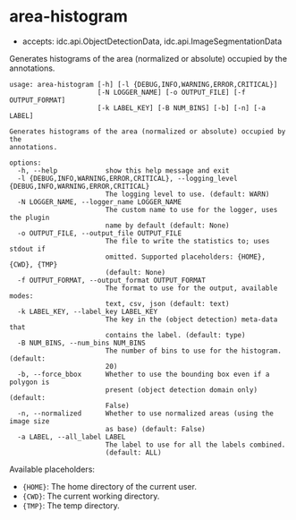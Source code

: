 # area-histogram

* accepts: idc.api.ObjectDetectionData, idc.api.ImageSegmentationData

Generates histograms of the area (normalized or absolute) occupied by the annotations.

```
usage: area-histogram [-h] [-l {DEBUG,INFO,WARNING,ERROR,CRITICAL}]
                      [-N LOGGER_NAME] [-o OUTPUT_FILE] [-f OUTPUT_FORMAT]
                      [-k LABEL_KEY] [-B NUM_BINS] [-b] [-n] [-a LABEL]

Generates histograms of the area (normalized or absolute) occupied by the
annotations.

options:
  -h, --help            show this help message and exit
  -l {DEBUG,INFO,WARNING,ERROR,CRITICAL}, --logging_level {DEBUG,INFO,WARNING,ERROR,CRITICAL}
                        The logging level to use. (default: WARN)
  -N LOGGER_NAME, --logger_name LOGGER_NAME
                        The custom name to use for the logger, uses the plugin
                        name by default (default: None)
  -o OUTPUT_FILE, --output_file OUTPUT_FILE
                        The file to write the statistics to; uses stdout if
                        omitted. Supported placeholders: {HOME}, {CWD}, {TMP}
                        (default: None)
  -f OUTPUT_FORMAT, --output_format OUTPUT_FORMAT
                        The format to use for the output, available modes:
                        text, csv, json (default: text)
  -k LABEL_KEY, --label_key LABEL_KEY
                        The key in the (object detection) meta-data that
                        contains the label. (default: type)
  -B NUM_BINS, --num_bins NUM_BINS
                        The number of bins to use for the histogram. (default:
                        20)
  -b, --force_bbox      Whether to use the bounding box even if a polygon is
                        present (object detection domain only) (default:
                        False)
  -n, --normalized      Whether to use normalized areas (using the image size
                        as base) (default: False)
  -a LABEL, --all_label LABEL
                        The label to use for all the labels combined.
                        (default: ALL)
```

Available placeholders:

* `{HOME}`: The home directory of the current user.
* `{CWD}`: The current working directory.
* `{TMP}`: The temp directory.

